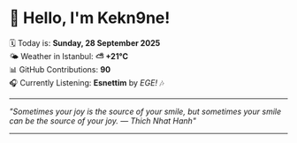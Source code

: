 # 👋 Hello, I'm Kekn9ne!

🗓️ Today is: **Sunday, 28 September 2025**  
🌤️ Weather in Istanbul: **⛅️  +21°C**  
📊 GitHub Contributions: **90**  
🎧 Currently Listening: **Esnettim** by *EGE!* 🎶

---

_"Sometimes your joy is the source of your smile, but sometimes your smile can be the source of your joy. — *Thich Nhat Hanh*"_

---
